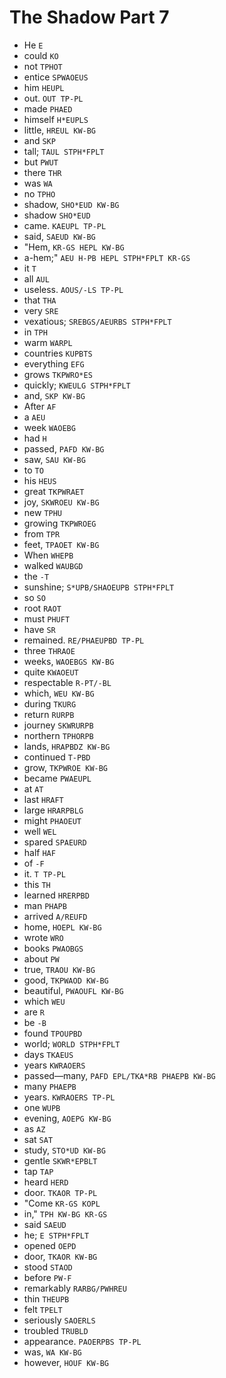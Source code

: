 # The Shadow Part 7

* He `E`
* could `KO`
* not `TPHOT`
* entice `SPWAOEUS`
* him `HEUPL`
* out. `OUT TP-PL`
* made `PHAED`
* himself `H*EUPLS`
* little, `HREUL KW-BG`
* and `SKP`
* tall; `TAUL STPH*FPLT`
* but `PWUT`
* there `THR`
* was `WA`
* no `TPHO`
* shadow, `SHO*EUD KW-BG`
* shadow `SHO*EUD`
* came. `KAEUPL TP-PL`
* said, `SAEUD KW-BG`
* "Hem, `KR-GS HEPL KW-BG`
* a-hem;" `AEU H-PB HEPL STPH*FPLT KR-GS`
* it `T`
* all `AUL`
* useless. `AOUS/-LS TP-PL`
* that `THA`
* very `SRE`
* vexatious; `SREBGS/AEURBS STPH*FPLT`
* in `TPH`
* warm `WARPL`
* countries `KUPBTS`
* everything `EFG`
* grows `TKPWRO*ES`
* quickly; `KWEULG STPH*FPLT`
* and, `SKP KW-BG`
* After `AF`
* a `AEU`
* week `WAOEBG`
* had `H`
* passed, `PAFD KW-BG`
* saw, `SAU KW-BG`
* to `TO`
* his `HEUS`
* great `TKPWRAET`
* joy, `SKWROEU KW-BG`
* new `TPHU`
* growing `TKPWROEG`
* from `TPR`
* feet, `TPAOET KW-BG`
* When `WHEPB`
* walked `WAUBGD`
* the `-T`
* sunshine; `S*UPB/SHAOEUPB STPH*FPLT`
* so `SO`
* root `RAOT`
* must `PHUFT`
* have `SR`
* remained. `RE/PHAEUPBD TP-PL`
* three `THRAOE`
* weeks, `WAOEBGS KW-BG`
* quite `KWAOEUT`
* respectable `R-PT/-BL`
* which, `WEU KW-BG`
* during `TKURG`
* return `RURPB`
* journey `SKWRURPB`
* northern `TPHORPB`
* lands, `HRAPBDZ KW-BG`
* continued `T-PBD`
* grow, `TKPWROE KW-BG`
* became `PWAEUPL`
* at `AT`
* last `HRAFT`
* large `HRARPBLG`
* might `PHAOEUT`
* well `WEL`
* spared `SPAEURD`
* half `HAF`
* of `-F`
* it. `T TP-PL`
* this `TH`
* learned `HRERPBD`
* man `PHAPB`
* arrived `A/REUFD`
* home, `HOEPL KW-BG`
* wrote `WRO`
* books `PWAOBGS`
* about `PW`
* true, `TRAOU KW-BG`
* good, `TKPWAOD KW-BG`
* beautiful, `PWAOUFL KW-BG`
* which `WEU`
* are `R`
* be `-B`
* found `TPOUPBD`
* world; `WORLD STPH*FPLT`
* days `TKAEUS`
* years `KWRAOERS`
* passed—many, `PAFD EPL/TKA*RB PHAEPB KW-BG`
* many `PHAEPB`
* years. `KWRAOERS TP-PL`
* one `WUPB`
* evening, `AOEPG KW-BG`
* as `AZ`
* sat `SAT`
* study, `STO*UD KW-BG`
* gentle `SKWR*EPBLT`
* tap `TAP`
* heard `HERD`
* door. `TKAOR TP-PL`
* "Come `KR-GS KOPL`
* in," `TPH KW-BG KR-GS`
* said `SAEUD`
* he; `E STPH*FPLT`
* opened `OEPD`
* door, `TKAOR KW-BG`
* stood `STAOD`
* before `PW-F`
* remarkably `RARBG/PWHREU`
* thin `THEUPB`
* felt `TPELT`
* seriously `SAOERLS`
* troubled `TRUBLD`
* appearance. `PAOERPBS TP-PL`
* was, `WA KW-BG`
* however, `HOUF KW-BG`
